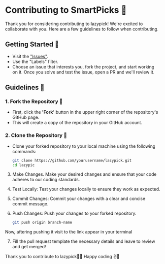 # Contributing to SmartPicks 🎉

Thank you for considering contributing to lazypick! We're excited to collaborate with you. Here are a few guidelines to follow when contributing.

## Getting Started 🚀

- Visit the ["Issues"](https://github.com/sohan01fw/lazypick/issues).
- Use the "Labels" filter.
- Choose an issue that interests you, fork the project, and start working on it. Once you solve and test the issue, open a PR and we'll review it.

## Guidelines 📝

### 1. Fork the Repository 🍴

- First, click the **'Fork'** button in the upper right corner of the repository's GitHub page.
- This will create a copy of the repository in your GitHub account.

### 2. Clone the Repository 📂

- Clone your forked repository to your local machine using the following commands:
  ```bash
  git clone https://github.com/yourusername/lazypick.git
  cd lazypic
  ```

3. Make Changes. Make your desired changes and ensure that your code adheres to our coding standards.

4. Test Locally: Test your changes locally to ensure they work as expected.

5. Commit Changes: Commit your changes with a clear and concise commit message.

6. Push Changes: Push your changes to your forked repository.
   ```bash
   git push origin branch-name
   ```

Now, aftering pushing it visit to the link appear in your terminal

7. Fill the pull request template the necessary details and leave to review and get merged!

Thank you to contribute to lazypick🤗🤗
Happy coding ✌️🚀

